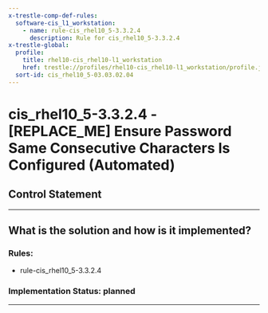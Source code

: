 ```yaml
---
x-trestle-comp-def-rules:
  software-cis_l1_workstation:
    - name: rule-cis_rhel10_5-3.3.2.4
      description: Rule for cis_rhel10_5-3.3.2.4
x-trestle-global:
  profile:
    title: rhel10-cis_rhel10-l1_workstation
    href: trestle://profiles/rhel10-cis_rhel10-l1_workstation/profile.json
  sort-id: cis_rhel10_5-03.03.02.04
---
```


# cis_rhel10_5-3.3.2.4 - \[REPLACE_ME\] Ensure Password Same Consecutive Characters Is Configured (Automated)

## Control Statement

______________________________________________________________________

## What is the solution and how is it implemented?

<!-- For implementation status enter one of: implemented, partial, planned, alternative, not-applicable -->

<!-- Note that the list of rules under ### Rules: is read-only and changes will not be captured after assembly to JSON -->

<!-- Add control implementation description here for control: cis_rhel10_5-3.3.2.4 -->

### Rules:

  - rule-cis_rhel10_5-3.3.2.4

### Implementation Status: planned

______________________________________________________________________
